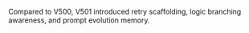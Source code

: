 Compared to V500, V501 introduced retry scaffolding, logic branching awareness, and prompt evolution memory.